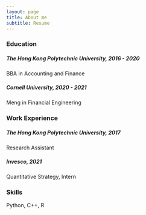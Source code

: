 ```yaml
---
layout: page
title: About me
subtitle: Resume
---
```




### Education



##### The Hong Kong Polytechnic University, 2016 - 2020

BBA in Accounting and Finance


##### Cornell University, 2020 - 2021

Meng in Financial Engineering


### Work Experience



##### The Hong Kong Polytechnic University, 2017

Research Assistant


##### Invesco, 2021

Quantitative Strategy, Intern


### Skills

Python, C++, R
